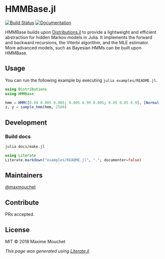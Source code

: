 # HMMBase.jl

[![Build Status][travis-img]][travis-url] [![Documentation][docs-latest-img]][docs-latest-url]

HMMBase builds upon [Distributions.jl](https://github.com/JuliaStats/Distributions.jl) to provide a lightweight and efficient abstraction for hidden Markov models in Julia.
It implements the forward and backward recursions, the Viterbi algorithm, and the MLE estimator.
More advanced models, such as Bayesian HMMs can be built upon HMMBase.

## Usage

You can run the following example by executing `julia examples/README.jl`.

```julia
using Distributions
using HMMBase

hmm = HMM([0.99 0.005 0.005; 0.005 0.99 0.005; 0.05 0.05 0.9], [Normal(5,1), Normal(10,3), Normal(15,1)])
z, y = sample_hmm(hmm, 2500)
```

## Development

### Build docs

```bash
julia docs/make.jl
```

```julia
using Literate
Literate.markdown("examples/README.jl", "."; documenter=false)
```

## Maintainers

[@maxmouchet](https://github.com/maxmouchet)

## Contribute

PRs accepted.

## License

MIT © 2018 Maxime Mouchet

[docs-stable-img]: https://img.shields.io/badge/docs-stable-blue.svg?style=flat
[docs-stable-url]: https://maxmouchet.github.io/HMMBase.jl/stable

[docs-latest-img]: https://img.shields.io/badge/docs-latest-blue.svg?style=flat
[docs-latest-url]: https://maxmouchet.github.io/HMMBase.jl/latest

[travis-img]: https://travis-ci.org/maxmouchet/HMMBase.jl.svg?branch=master
[travis-url]: https://travis-ci.org/maxmouchet/HMMBase.jl

*This page was generated using [Literate.jl](https://github.com/fredrikekre/Literate.jl).*

